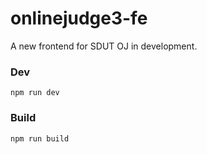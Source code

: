 # onlinejudge3-fe

A new frontend for SDUT OJ in development.

### Dev

`npm run dev`

### Build

`npm run build`
